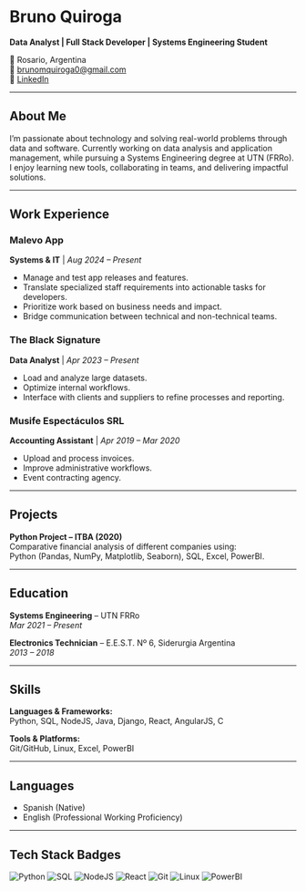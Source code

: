 # Bruno Quiroga

**Data Analyst | Full Stack Developer | Systems Engineering Student**

📍 Rosario, Argentina  
📧 [brunomquiroga0@gmail.com](mailto:brunomquiroga0@gmail.com)  
🔗 [LinkedIn](https://linkedin.com/in/brunomaximilianoquiroga)

---

## About Me

I’m passionate about technology and solving real-world problems through data and software. Currently working on data analysis and application management, while pursuing a Systems Engineering degree at UTN (FRRo). I enjoy learning new tools, collaborating in teams, and delivering impactful solutions.

---

## Work Experience

### Malevo App  
**Systems & IT** | *Aug 2024 – Present*  
- Manage and test app releases and features.  
- Translate specialized staff requirements into actionable tasks for developers.  
- Prioritize work based on business needs and impact.  
- Bridge communication between technical and non-technical teams.

### The Black Signature  
**Data Analyst** | *Apr 2023 – Present*  
- Load and analyze large datasets.  
- Optimize internal workflows.  
- Interface with clients and suppliers to refine processes and reporting.

### Musife Espectáculos SRL  
**Accounting Assistant** | *Apr 2019 – Mar 2020*  
- Upload and process invoices.  
- Improve administrative workflows.  
- Event contracting agency.

---

## Projects

**Python Project – ITBA (2020)**  
Comparative financial analysis of different companies using:  
Python (Pandas, NumPy, Matplotlib, Seaborn), SQL, Excel, PowerBI.

---

## Education

**Systems Engineering** – UTN FRRo  
*Mar 2021 – Present*

**Electronics Technician** – E.E.S.T. Nº 6, Siderurgia Argentina  
*2013 – 2018*

---

## Skills

**Languages & Frameworks:**  
Python, SQL, NodeJS, Java, Django, React, AngularJS, C

**Tools & Platforms:**  
Git/GitHub, Linux, Excel, PowerBI

---

## Languages

- Spanish (Native)  
- English (Professional Working Proficiency)

---

## Tech Stack Badges

![Python](https://img.shields.io/badge/Python-3670A0?style=flat-square&logo=python&logoColor=ffdd54)
![SQL](https://img.shields.io/badge/SQL-000?style=flat-square&logo=mysql&logoColor=white)
![NodeJS](https://img.shields.io/badge/Node.js-339933?style=flat-square&logo=nodedotjs&logoColor=white)
![React](https://img.shields.io/badge/React-20232A?style=flat-square&logo=react&logoColor=61DAFB)
![Git](https://img.shields.io/badge/Git-F05032?style=flat-square&logo=git&logoColor=white)
![Linux](https://img.shields.io/badge/Linux-FCC624?style=flat-square&logo=linux&logoColor=black)
![PowerBI](https://img.shields.io/badge/PowerBI-F2C811?style=flat-square&logo=powerbi&logoColor=black)
